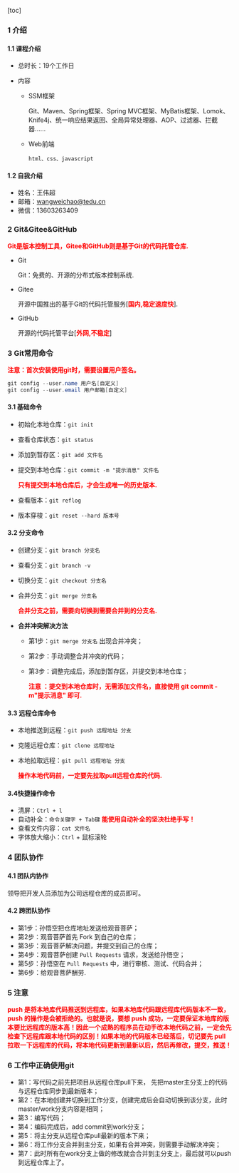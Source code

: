 [toc]

### 1 介绍

#### 1.1 课程介绍

* 总时长：19个工作日

* 内容

    * SSM框架

      Git、Maven、Spring框架、Spring MVC框架、MyBatis框架、Lomok、Knife4j、统一响应结果返回、全局异常处理器、AOP、过滤器、拦截器......

    * Web前端

      `html、css、javascript`

#### 1.2 自我介绍

* 姓名：王伟超
* 邮箱：wangweichao@tedu.cn
* 微信：13603263409

### 2 Git&Gitee&GitHub

<font color=red>**Git是版本控制工具，Gitee和GitHub则是基于Git的代码托管仓库.**</font>

- Git

  Git：免费的、开源的分布式版本控制系统.

- Gitee

  开源中国推出的基于Git的代码托管服务[<font color=red>**国内,稳定速度快**</font>].

- GitHub

  开源的代码托管平台[<font color=red>**外网,不稳定**</font>]

### 3 Git常用命令

<font color=red>**注意：首次安装使用git时，需要设置用户签名。**</font>

```java
git config --user.name 用户名[自定义]
git config --user.email 用户邮箱[自定义]
```

#### 3.1 基础命令

* 初始化本地仓库：`git init`

* 查看仓库状态：`git status`

* 添加到暂存区：`git add 文件名`

* 提交到本地仓库：`git commit -m "提示消息" 文件名`

  <font color=red>**只有提交到本地仓库后，才会生成唯一的历史版本.**</font>

* 查看版本：`git reflog`
* 版本穿梭：`git reset --hard 版本号`

#### 3.2 分支命令

* 创建分支：`git branch 分支名`

* 查看分支：`git branch -v`

* 切换分支：`git checkout 分支名`

* 合并分支：`git merge 分支名`

  <font color=red>**合并分支之前，需要向切换到需要合并到的分支名.**</font>

* **合并冲突解决方法**

    * 第1步：`git merge 分支名`  出现合并冲突；

    * 第2步：手动调整合并冲突的代码；

    * 第3步：调整完成后，添加到暂存区，并提交到本地仓库；

      <font color=red>**注意 ：提交到本地仓库时，无需添加文件名，直接使用 git commit -m"提示消息" 即可.**</font>

#### 3.3 远程仓库命令

- 本地推送到远程：`git push 远程地址 分支`

- 克隆远程仓库：`git clone 远程地址`

- 本地拉取远程：`git pull 远程地址 分支`

  <font color=red>**操作本地代码前，一定要先拉取pull远程仓库的代码.**</font>

#### 3.4快捷操作命令

* 清屏：`Ctrl + l`
* 自动补全：`命令关键字 + Tab键`  <font color=red>**能使用自动补全的坚决杜绝手写！**</font>
* 查看文件内容：`cat 文件名`
* 字体放大缩小：`Ctrl` + 鼠标滚轮

### 4 团队协作

#### 4.1 团队内协作

领导把开发人员添加为公司远程仓库的成员即可。

#### 4.2 跨团队协作

* 第1步：孙悟空把仓库地址发送给观音菩萨；
* 第2步：观音菩萨首先 Fork 到自己的仓库；
* 第3步：观音菩萨解决问题，并提交到自己的仓库；
* 第4步：观音菩萨创建 `Pull Requests` 请求，发送给孙悟空；
* 第5步：孙悟空在 `Pull Requests` 中，进行审核、测试、代码合并；
* 第6步：给观音菩萨酬劳.

### 5 注意

<font color=red>**push 是将本地库代码推送到远程库，如果本地库代码跟远程库代码版本不一致，push 的操作是会被拒绝的。也就是说，要想
push 成功，一定要保证本地库的版本要比远程库的版本高！因此一个成熟的程序员在动手改本地代码之前，一定会先检查下远程库跟本地代码的区别！如果本地的代码版本已经落后，切记要先
pull 拉取一下远程库的代码，将本地代码更新到最新以后，然后再修改，提交，推送！**</font>

### 6 工作中正确使用git

* 第1：写代码之前先把项目从远程仓库pull下来， 先把master主分支上的代码与远程仓库同步到最新版本；
* 第2：在本地创建并切换到工作分支，创建完成后会自动切换到该分支，此时master/work分支内容是相同；
* 第3：编写代码；
* 第4：编码完成后，add commit到work分支；
* 第5：将主分支从远程仓库pull最新的版本下来；
* 第6：将工作分支合并到主分支，如果有合并冲突，则需要手动解决冲突；
* 第7：此时所有在work分支上做的修改就会合并到主分支上，最后就可以push到远程仓库上了。









